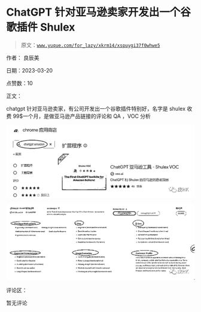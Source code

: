 # ChatGPT 针对亚马逊卖家开发出一个谷歌插件 Shulex

> 原文：[`www.yuque.com/for_lazy/xkrm14/xspuygi37f0whwe5`](https://www.yuque.com/for_lazy/xkrm14/xspuygi37f0whwe5)

作者： 良辰美

日期：2023-03-20

点赞数：10

正文：

chatgpt 针对亚马逊卖家，有公司开发出一个谷歌插件特别好，名字是 shulex 收费 99$一个月，是做亚马逊产品链接的评论和 QA ，VOC 分析

![](img/58406e17043fd7fd236299ccc870c239.png)  

![](img/c41085c58f25b5d87b3b8f5dbb0a71fa.png)  

评论区：

暂无评论



